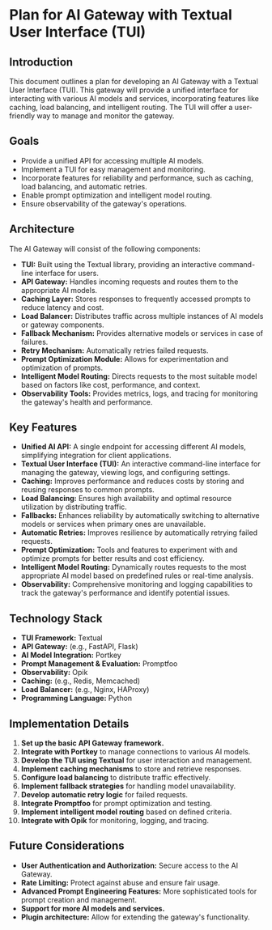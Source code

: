 # Plan for AI Gateway with Textual User Interface (TUI)

## Introduction

This document outlines a plan for developing an AI Gateway with a Textual User Interface (TUI). This gateway will provide a unified interface for interacting with various AI models and services, incorporating features like caching, load balancing, and intelligent routing. The TUI will offer a user-friendly way to manage and monitor the gateway.

## Goals

* Provide a unified API for accessing multiple AI models.
* Implement a TUI for easy management and monitoring.
* Incorporate features for reliability and performance, such as caching, load balancing, and automatic retries.
* Enable prompt optimization and intelligent model routing.
* Ensure observability of the gateway's operations.

## Architecture

The AI Gateway will consist of the following components:

* **TUI:** Built using the Textual library, providing an interactive command-line interface for users.
* **API Gateway:**  Handles incoming requests and routes them to the appropriate AI models.
* **Caching Layer:**  Stores responses to frequently accessed prompts to reduce latency and cost.
* **Load Balancer:** Distributes traffic across multiple instances of AI models or gateway components.
* **Fallback Mechanism:**  Provides alternative models or services in case of failures.
* **Retry Mechanism:** Automatically retries failed requests.
* **Prompt Optimization Module:**  Allows for experimentation and optimization of prompts.
* **Intelligent Model Routing:**  Directs requests to the most suitable model based on factors like cost, performance, and context.
* **Observability Tools:**  Provides metrics, logs, and tracing for monitoring the gateway's health and performance.

## Key Features

* **Unified AI API:** A single endpoint for accessing different AI models, simplifying integration for client applications.
* **Textual User Interface (TUI):** An interactive command-line interface for managing the gateway, viewing logs, and configuring settings.
* **Caching:**  Improves performance and reduces costs by storing and reusing responses to common prompts.
* **Load Balancing:** Ensures high availability and optimal resource utilization by distributing traffic.
* **Fallbacks:**  Enhances reliability by automatically switching to alternative models or services when primary ones are unavailable.
* **Automatic Retries:**  Improves resilience by automatically retrying failed requests.
* **Prompt Optimization:**  Tools and features to experiment with and optimize prompts for better results and cost efficiency.
* **Intelligent Model Routing:**  Dynamically routes requests to the most appropriate AI model based on predefined rules or real-time analysis.
* **Observability:**  Comprehensive monitoring and logging capabilities to track the gateway's performance and identify potential issues.

## Technology Stack

* **TUI Framework:** Textual
* **API Gateway:**  (e.g., FastAPI, Flask)
* **AI Model Integration:** Portkey
* **Prompt Management & Evaluation:** Promptfoo
* **Observability:** Opik
* **Caching:** (e.g., Redis, Memcached)
* **Load Balancer:** (e.g., Nginx, HAProxy)
* **Programming Language:** Python

## Implementation Details

1. **Set up the basic API Gateway framework.**
2. **Integrate with Portkey** to manage connections to various AI models.
3. **Develop the TUI using Textual** for user interaction and management.
4. **Implement caching mechanisms** to store and retrieve responses.
5. **Configure load balancing** to distribute traffic effectively.
6. **Implement fallback strategies** for handling model unavailability.
7. **Develop automatic retry logic** for failed requests.
8. **Integrate Promptfoo** for prompt optimization and testing.
9. **Implement intelligent model routing** based on defined criteria.
10. **Integrate with Opik** for monitoring, logging, and tracing.

## Future Considerations

* **User Authentication and Authorization:** Secure access to the AI Gateway.
* **Rate Limiting:** Protect against abuse and ensure fair usage.
* **Advanced Prompt Engineering Features:** More sophisticated tools for prompt creation and management.
* **Support for more AI models and services.**
* **Plugin architecture:** Allow for extending the gateway's functionality.
